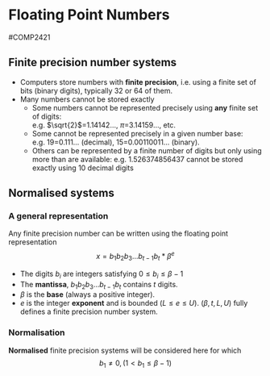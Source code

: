 # Floating Point Numbers
#COMP2421 
## Finite precision number systems
- Computers store numbers with **finite precision**, i.e. using a finite set of bits (binary digits), typically 32 or 64 of them.
- Many numbers cannot be stored exactly
    - Some numbers cannot be represented precisely using **any** finite set of digits:  
        e.g. $\sqrt{2}$=1.14142…, $\pi$=3.14159…, etc.
    - Some cannot be represented precisely in a given number base:  
        e.g. 19=0.111… (decimal), 15=0.00110011… (binary).
    - Others can be represented by a finite number of digits but only using more than are available: e.g. 1.526374856437 cannot be stored exactly using 10 decimal digits

## Normalised systems
### A general representation
Any finite precision number can be written using the floating point representation
$$x = b_1 b_2 b_3...b_{t-1} b_t * \beta^e$$
- The digits $b_i$ are integers satisfying $0\leq b_i \leq \beta - 1$
- The **mantissa**, $b_1 b_2 b_3...b_{t-1} b_t$ contains $t$ digits.    
- $\beta$ is the **base** (always a positive integer).
- $e$ is the integer **exponent** and is bounded $(L \leq e \leq U)$.
$(\beta , t, L, U)$ fully defines a finite precision number system.
### Normalisation
**Normalised** finite precision systems will be considered here for which $$b_1 \neq 0, (1 < b_1 \leq \beta - 1)$$
